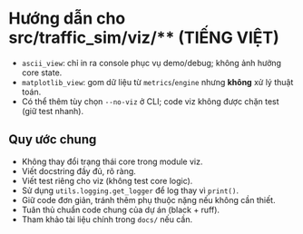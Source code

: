 # Hướng dẫn cho src/traffic_sim/viz/\*\* (TIẾNG VIỆT)

- `ascii_view`: chỉ in ra console phục vụ demo/debug; không ảnh hưởng core state.
- `matplotlib_view`: gom dữ liệu từ `metrics`/`engine` nhưng **không** xử lý thuật toán.
- Có thể thêm tùy chọn `--no-viz` ở CLI; code viz không được chặn test (giữ test nhanh).

## Quy ước chung

- Không thay đổi trạng thái core trong module viz.
- Viết docstring đầy đủ, rõ ràng.
- Viết test riêng cho viz (không test core logic).
- Sử dụng `utils.logging.get_logger` để log thay vì `print()`.
- Giữ code đơn giản, tránh thêm phụ thuộc nặng nếu không cần thiết.
- Tuân thủ chuẩn code chung của dự án (black + ruff).
- Tham khảo tài liệu chính trong `docs/` nếu cần.
